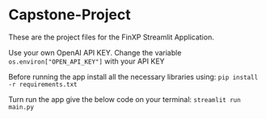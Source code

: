 # Capstone-Project

These are the project files for the FinXP Streamlit Application.


Use your own OpenAI API KEY. Change the variable `os.environ["OPEN_API_KEY"]` with your API KEY

Before running the app install all the necessary libraries using:
`pip install -r requirements.txt`

Turn run the app give the below code on your terminal:
`streamlit run main.py`
